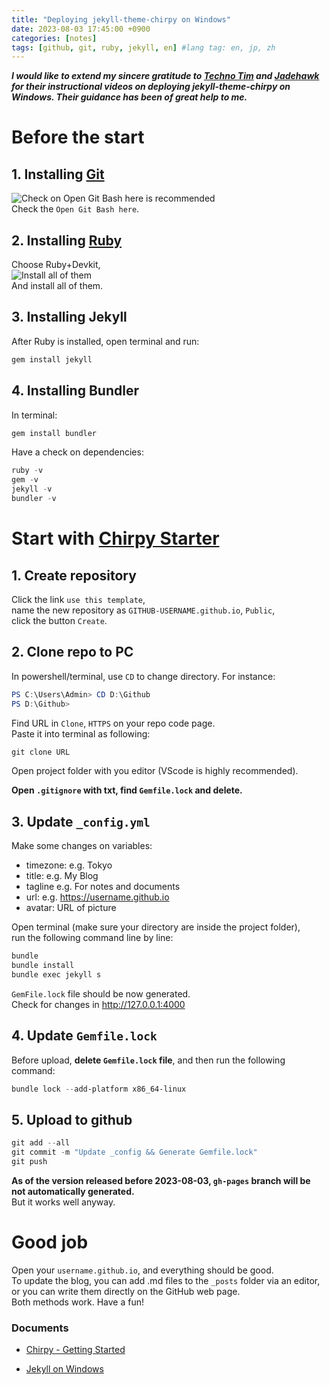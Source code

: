 ```yaml
---
title: "Deploying jekyll-theme-chirpy on Windows"
date: 2023-08-03 17:45:00 +0900 
categories: [notes]
tags: [github, git, ruby, jekyll, en] #lang tag: en, jp, zh
---
```


***I would like to extend my sincere gratitude to [Techno Tim](https://www.youtube.com/watch?v=F8iOU1ci19Q) and [Jadehawk](https://www.youtube.com/watch?v=5z7_qp0CWBY) for their instructional videos on deploying jekyll-theme-chirpy on Windows. Their guidance has been of great help to me.***

# Before the start
## 1. Installing [Git](https://git-scm.com/)   
![Check on `Open Git Bash here` is recommended](https://raw.githubusercontent.com/melposyrup/imageHost_forPersonalUse/main/img/20230803165143.png)  
Check the `Open Git Bash here`.

## 2. Installing [Ruby](https://rubyinstaller.org/downloads/)  
Choose Ruby+Devkit,   
![Install all of them](https://raw.githubusercontent.com/melposyrup/imageHost_forPersonalUse/main/img/20230803181042.png)    
And install all of them.  

## 3. Installing Jekyll  
After Ruby is installed, open terminal and run: 
```powershell
gem install jekyll
```  
## 4. Installing Bundler  
In terminal:
```powershell
gem install bundler
```   
Have a check on dependencies:
```powershell
ruby -v
gem -v
jekyll -v
bundler -v
```   

# Start with [Chirpy Starter](https://github.com/cotes2020/chirpy-starter)  

## 1. Create repository
Click the link `use this template`,   
name the new repository as `GITHUB-USERNAME.github.io`, `Public`,   
click the button `Create`.

## 2. Clone repo to PC
In powershell/terminal, use `CD` to change directory. For instance:
```powershell
PS C:\Users\Admin> CD D:\Github
PS D:\Github>
```  
Find URL in `Clone`, `HTTPS` on your repo code page.  
Paste it into terminal as following:
```powershell
git clone URL
```  
Open project folder with you editor (VScode is highly recommended).  
  
**Open `.gitignore` with txt, find `Gemfile.lock` and delete.**
  
## 3. Update `_config.yml`
Make some changes on variables:
- timezone: e.g. Tokyo
- title: e.g. My Blog
- tagline e.g. For notes and documents
- url: e.g. https://username.github.io
- avatar: URL of picture

Open terminal (make sure your directory are inside the project folder),  
run the following command line by line:
```powershell
bundle 
bundle install
bundle exec jekyll s
```  

`GemFile.lock` file should be now generated.   
Check for changes in http://127.0.0.1:4000

## 4. Update `Gemfile.lock`
Before upload, **delete `Gemfile.lock` file**, and then run the following command:
```powershell
bundle lock --add-platform x86_64-linux
```  

## 5. Upload to github
```powershell
git add --all
git commit -m "Update _config && Generate Gemfile.lock"
git push
```  
**As of the version released before 2023-08-03, `gh-pages` branch will be not automatically generated.**  
But it works well anyway.

# Good job
Open your `username.github.io`, and everything should be good.   
To update the blog, you can add .md files to the `_posts` folder via an editor,   
or you can write them directly on the GitHub web page.   
Both methods work. Have a fun!


### Documents
- [Chirpy - Getting Started](https://chirpy.cotes.page/posts/getting-started/)

- [Jekyll on Windows](https://jekyllrb.com/docs/installation/windows/)
